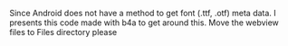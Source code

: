 Since Android does not have a method to get font (.ttf, .otf) meta data. I presents this code made with b4a to get around this.
Move the webview files to Files directory please
